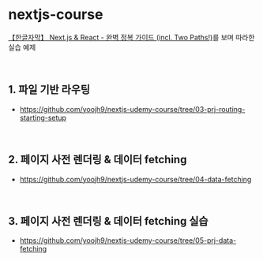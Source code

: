 # nextjs-course

[【한글자막】 Next.js & React - 완벽 정복 가이드 (incl. Two Paths!)](https://www.udemy.com/course/nextjs-react-incl-two-paths/)를 보며 따라한 실습 예제

<br>

## 1. 파일 기반 라우팅

- https://github.com/yoojh9/nextjs-udemy-course/tree/03-prj-routing-starting-setup

<br>

## 2. 페이지 사전 렌더링 & 데이터 fetching
- https://github.com/yoojh9/nextjs-udemy-course/tree/04-data-fetching

<br>

## 3. 페이지 사전 렌더링 & 데이터 fetching 실습
- https://github.com/yoojh9/nextjs-udemy-course/tree/05-prj-data-fetching
